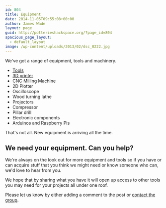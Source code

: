 ```yaml
---
id: 804
title: Equipment
date: 2014-11-05T09:55:08+00:00
author: James Wade
layout: page
guid: http://potterieshackspace.org/?page_id=804
spacious_page_layout:
  - default_layout
image: /wp-content/uploads/2013/02/dsc_0222.jpg
---
```

We've got a range of equipment, tools and machinery.

* [Tools](/equipment/tools)
* [3D printer](/equipment/3d-printer)
* CNC Milling Machine
* 2D Plotter
* Oscilloscope
* Wood turning lathe
* Projectors
* Compressor
* Pillar drill
* Electronic components
* Arduinos and Raspberry Pis

That's not all. New equipment is arriving all the time.

## We need your equipment. Can you help?

We're always on the look out for more equipment and tools so if you have or can acquire stuff that you think we might need or know someone who can, we'd love to hear from you.

We hope that by sharing what you have it will open up access to other tools you may need for your projects all under one roof.

Please let us know by either adding a comment to the post or [contact the group](http://groups.google.com/group/potteries-hackspace).